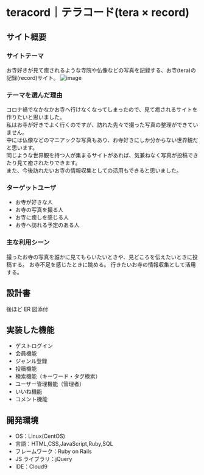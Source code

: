 # teracord｜テラコード(tera × record)

## サイト概要

### サイトテーマ
お寺好きが見て癒されるような寺院や仏像などの写真を記録する、お寺(tera)の記録(record)サイト。
![image](https://user-images.githubusercontent.com/98303399/161361799-c9cddab4-8f21-4b23-988c-e47af5228774.jpg)

### テーマを選んだ理由
コロナ禍でなかなかお寺へ行けなくなってしまったので、見て癒されるサイトを作りたいと思いました。  
私はお寺が好きでよく行くのですが、訪れた先々で撮った写真の整理ができていません。  
中には仏像などのマニアックな写真もあり、お寺好きにしか分からない世界観だと思います。  
同じような世界観を持つ人が集まるサイトがあれば、気兼ねなく写真が投稿できたり見て癒されたりできます。  
また、今後訪れたいお寺の情報収集としての活用もできると思いました。

### ターゲットユーザ
* お寺が好きな人
* お寺の写真を撮る人
* お寺に癒しを感じる人
* お寺へ訪れる予定のある人

### 主な利用シーン
撮ったお寺の写真を誰かに見てもらいたいときや、見どころを伝えたいときに投稿する。
お寺不足を感じたときに眺める。
行きたいお寺の情報収集として活用する。

## 設計書

後ほど ER 図添付

## 実装した機能

- ゲストログイン
- 会員機能
- ジャンル登録
- 投稿機能
- 検索機能（キーワード・タグ検索）
- ユーザー管理機能（管理者）
- いいね機能
- コメント機能

## 開発環境

- OS：Linux(CentOS)
- 言語：HTML,CSS,JavaScript,Ruby,SQL
- フレームワーク：Ruby on Rails
- JS ライブラリ：jQuery
- IDE：Cloud9

